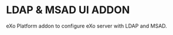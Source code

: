 LDAP & MSAD UI ADDON
====================

eXo Platform addon to configure eXo server with LDAP and MSAD.